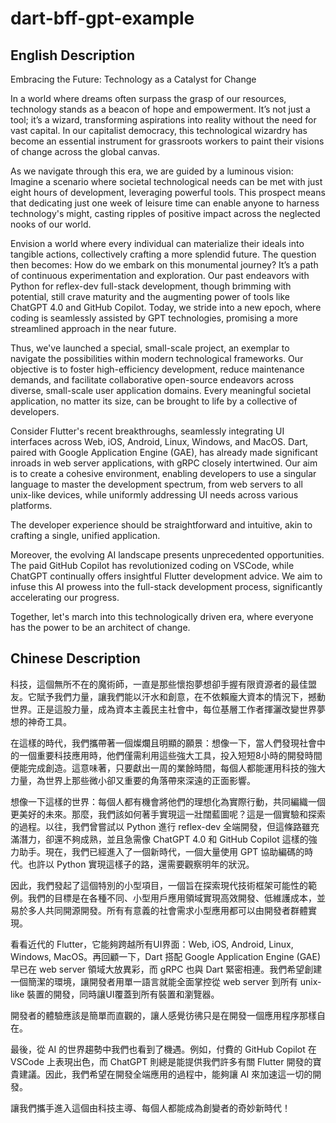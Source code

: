 # dart-bff-gpt-example
## English Description
Embracing the Future: Technology as a Catalyst for Change

In a world where dreams often surpass the grasp of our resources, technology stands as a beacon of hope and empowerment. It’s not just a tool; it’s a wizard, transforming aspirations into reality without the need for vast capital. In our capitalist democracy, this technological wizardry has become an essential instrument for grassroots workers to paint their visions of change across the global canvas.

As we navigate through this era, we are guided by a luminous vision: Imagine a scenario where societal technological needs can be met with just eight hours of development, leveraging powerful tools. This prospect means that dedicating just one week of leisure time can enable anyone to harness technology's might, casting ripples of positive impact across the neglected nooks of our world.

Envision a world where every individual can materialize their ideals into tangible actions, collectively crafting a more splendid future. The question then becomes: How do we embark on this monumental journey? It’s a path of continuous experimentation and exploration. Our past endeavors with Python for reflex-dev full-stack development, though brimming with potential, still crave maturity and the augmenting power of tools like ChatGPT 4.0 and GitHub Copilot. Today, we stride into a new epoch, where coding is seamlessly assisted by GPT technologies, promising a more streamlined approach in the near future.

Thus, we've launched a special, small-scale project, an exemplar to navigate the possibilities within modern technological frameworks. Our objective is to foster high-efficiency development, reduce maintenance demands, and facilitate collaborative open-source endeavors across diverse, small-scale user application domains. Every meaningful societal application, no matter its size, can be brought to life by a collective of developers.

Consider Flutter's recent breakthroughs, seamlessly integrating UI interfaces across Web, iOS, Android, Linux, Windows, and MacOS. Dart, paired with Google Application Engine (GAE), has already made significant inroads in web server applications, with gRPC closely intertwined. Our aim is to create a cohesive environment, enabling developers to use a singular language to master the development spectrum, from web servers to all unix-like devices, while uniformly addressing UI needs across various platforms.

The developer experience should be straightforward and intuitive, akin to crafting a single, unified application.

Moreover, the evolving AI landscape presents unprecedented opportunities. The paid GitHub Copilot has revolutionized coding on VSCode, while ChatGPT continually offers insightful Flutter development advice. We aim to infuse this AI prowess into the full-stack development process, significantly accelerating our progress.

Together, let's march into this technologically driven era, where everyone has the power to be an architect of change.

## Chinese Description

科技，這個無所不在的魔術師，一直是那些懷抱夢想卻手握有限資源者的最佳盟友。它賦予我們力量，讓我們能以汗水和創意，在不依賴龐大資本的情況下，撼動世界。正是這股力量，成為資本主義民主社會中，每位基層工作者揮灑改變世界夢想的神奇工具。

在這樣的時代，我們攜帶著一個燦爛且明顯的願景：想像一下，當人們發現社會中的一個重要科技應用時，他們僅需利用這些強大工具，投入短短8小時的開發時間便能完成創造。這意味著，只要獻出一周的業餘時間，每個人都能運用科技的強大力量，為世界上那些微小卻又重要的角落帶來深遠的正面影響。

想像一下這樣的世界：每個人都有機會將他們的理想化為實際行動，共同編織一個更美好的未來。那麼，我們該如何著手實現這一壯闊藍圖呢？這是一個實驗和探索的過程。以往，我們曾嘗試以 Python 進行 reflex-dev 全端開發，但這條路雖充滿潛力，卻還不夠成熟，並且急需像 ChatGPT 4.0 和 GitHub Copilot 這樣的強力助手。現在，我們已經進入了一個新時代，一個大量使用 GPT 協助編碼的時代。也許以 Python 實現這樣子的路，還需要觀察明年的狀況。

因此，我們發起了這個特別的小型項目，一個旨在探索現代技術框架可能性的範例。我們的目標是在各種不同、小型用戶應用領域實現高效開發、低維護成本，並易於多人共同開源開發。所有有意義的社會需求小型應用都可以由開發者群體實現。

看看近代的 Flutter，它能夠跨越所有UI界面：Web, iOS, Android, Linux, Windows, MacOS。再回顧一下，Dart 搭配 Google Application Engine (GAE) 早已在 web server 領域大放異彩，而 gRPC 也與 Dart 緊密相連。我們希望創建一個簡潔的環境，讓開發者用單一語言就能全面掌控從 web server 到所有 unix-like 裝置的開發，同時讓UI覆蓋到所有裝置和瀏覽器。

開發者的體驗應該是簡單而直觀的，讓人感覺彷彿只是在開發一個應用程序那樣自在。

最後，從 AI 的世界趨勢中我們也看到了機遇。例如，付費的 GitHub Copilot 在 VSCode 上表現出色，而 ChatGPT 則總是能提供我們許多有關 Flutter 開發的寶貴建議。因此，我們希望在開發全端應用的過程中，能夠讓 AI 來加速這一切的開發。

讓我們攜手進入這個由科技主導、每個人都能成為創變者的奇妙新時代！
